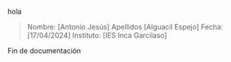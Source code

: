 hola
> Nombre: [Antonio Jesús]
> Apellidos [Alguacil Espejo]
> Fecha: [17/04/2024]
> Instituto: [IES Inca Garcilaso]
 
Fin de documentación

